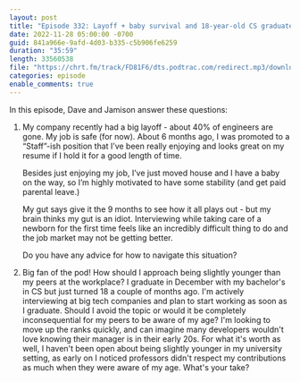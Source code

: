 ```yaml
---
layout: post
title: "Episode 332: Layoff + baby survival and 18-year-old CS graduate"
date: 2022-11-28 05:00:00 -0700
guid: 841a966e-9afd-4d03-b335-c5b906fe6259
duration: "35:59"
length: 33560538
file: "https://chrt.fm/track/FD81F6/dts.podtrac.com/redirect.mp3/download.softskills.audio/sse-332.mp3"
categories: episode
enable_comments: true
---
```


In this episode, Dave and Jamison answer these questions:

1. My company recently had a big layoff - about 40% of engineers are gone. My job is safe (for now). About 6 months ago, I was promoted to  a “Staff”-ish position that I’ve been really enjoying and looks great on my resume if I hold it for a good length of time.
   
   Besides just enjoying my job, I’ve just moved house and I have a baby on the way, so I’m highly motivated to have some stability (and get paid parental leave.)
   
   My gut says give it the 9 months to see how it all plays out - but my brain thinks my gut is an idiot. Interviewing while taking care of a newborn for the first time feels like an incredibly difficult thing to do and the job market may not be getting better.
   
   Do you have any advice for how to navigate this situation?

2. Big fan of the pod!
   How should I approach being slightly younger than my peers at the workplace? I graduate in December with my bachelor's in CS but just turned 18 a couple of months ago. I'm actively interviewing at big tech companies and plan to start working as soon as I graduate. Should I avoid the topic or would it be completely inconsequential for my peers to be aware of my age? I'm looking to move up the ranks quickly, and can imagine many developers wouldn't love knowing their manager is in their early 20s.
   For what it's worth as well, I haven't been open about being slightly younger in my university setting, as early on I noticed professors didn't respect my contributions as much when they were aware of my age. What's your take?
